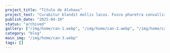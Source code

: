 ```yaml
---
project_title: "Título de Alohaus"
project_text: "Curabitur blandit mollis lacus. Fusce pharetra convallis urna. Fusce fermentum. Suspendisse non nisl sit amet velit hendrerit rutrum. In hac habitasse platea dictumst."
publish_date: "2025-04-10"
status: "archived"
gallery: ["/img/home/can-1.webp", "/img/home/can-2.webp", "/img/home/can-3.webp"]
category: "blog"
main_img: "/img/home/can-3.webp"
tags: []
---
```

